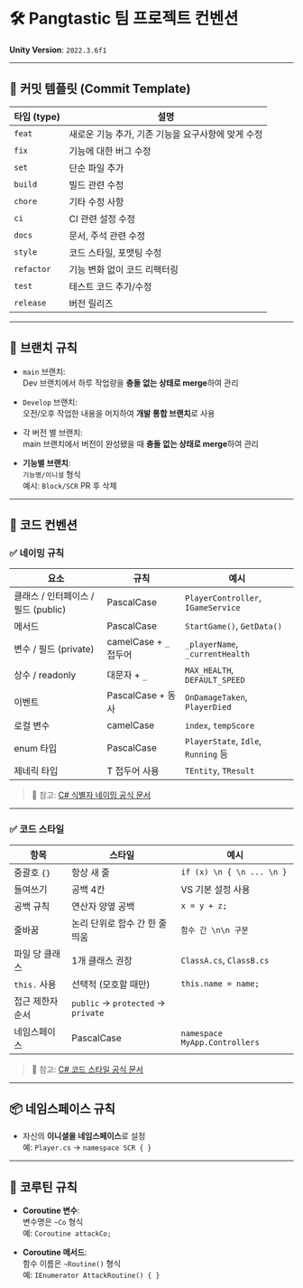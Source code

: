 # 🛠 Pangtastic 팀 프로젝트 컨벤션

**Unity Version**: `2022.3.6f1`

---

## 📌 커밋 템플릿 (Commit Template)

|타입 (type)|설명|
|---|---|
|`feat`|새로운 기능 추가, 기존 기능을 요구사항에 맞게 수정|
|`fix`|기능에 대한 버그 수정|
|`set`|단순 파일 추가|
|`build`|빌드 관련 수정|
|`chore`|기타 수정 사항|
|`ci`|CI 관련 설정 수정|
|`docs`|문서, 주석 관련 수정|
|`style`|코드 스타일, 포맷팅 수정|
|`refactor`|기능 변화 없이 코드 리팩터링|
|`test`|테스트 코드 추가/수정|
|`release`|버전 릴리즈|

---

## 🌿 브랜치 규칙

- `main` 브랜치:  
    Dev 브랜치에서 하루 작업량을 **충돌 없는 상태로 merge**하여 관리
    
- `Develop` 브랜치:  
    오전/오후 작업한 내용을 머지하여 **개발 통합 브랜치**로 사용

- 각 버전 별 브랜치:  
    main 브랜치에서 버전이 완성됐을 때 **충돌 없는 상태로 merge**하여 관리
    
- **기능별 브랜치**:  
    `기능명/이니셜` 형식  
    예시: `Block/SCR`
      PR 후 삭제
    

---

## 🧱 코드 컨벤션

### ✅ 네이밍 규칙

|요소|규칙|예시|
|---|---|---|
|클래스 / 인터페이스 / 필드 (public)|PascalCase|`PlayerController`, `IGameService`|
|메서드|PascalCase|`StartGame()`, `GetData()`|
|변수 / 필드 (private)|camelCase + `_` 접두어|`_playerName`, `_currentHealth`|
|상수 / readonly|대문자 + `_`|`MAX_HEALTH`, `DEFAULT_SPEED`|
|이벤트|PascalCase + 동사|`OnDamageTaken`, `PlayerDied`|
|로컬 변수|camelCase|`index`, `tempScore`|
|enum 타입|PascalCase|`PlayerState`, `Idle`, `Running` 등|
|제네릭 타입|T 접두어 사용|`TEntity`, `TResult`|

> 🔗 참고: [C# 식별자 네이밍 공식 문서](https://learn.microsoft.com/ko-kr/dotnet/csharp/fundamentals/coding-style/identifier-names)

---

### ✅ 코드 스타일

|항목|스타일|예시|
|---|---|---|
|중괄호 `{}`|항상 새 줄|`if (x) \n { \n ... \n }`|
|들여쓰기|공백 4칸|VS 기본 설정 사용|
|공백 규칙|연산자 양옆 공백|`x = y + z;`|
|줄바꿈|논리 단위로 함수 간 한 줄 띄움|`함수 간 \n\n 구분`|
|파일 당 클래스|1개 클래스 권장|`ClassA.cs`, `ClassB.cs`|
|`this.` 사용|선택적 (모호할 때만)|`this.name = name;`|
|접근 제한자 순서|`public` → `protected` → `private`||
|네임스페이스|PascalCase|`namespace MyApp.Controllers`|

> 🔗 참고: [C# 코드 스타일 공식 문서](https://learn.microsoft.com/ko-kr/dotnet/csharp/fundamentals/coding-style/coding-conventions)

---

## 📦 네임스페이스 규칙

- 자신의 **이니셜을 네임스페이스**로 설정  
    예: `Player.cs` → `namespace SCR { }`
    

---

## 🔁 코루틴 규칙

- **Coroutine 변수**:  
    변수명은 `~Co` 형식  
    예: `Coroutine attackCo;`
    
- **Coroutine 메서드**:  
    함수 이름은 `~Routine()` 형식  
    예: `IEnumerator AttackRoutine() { }`

